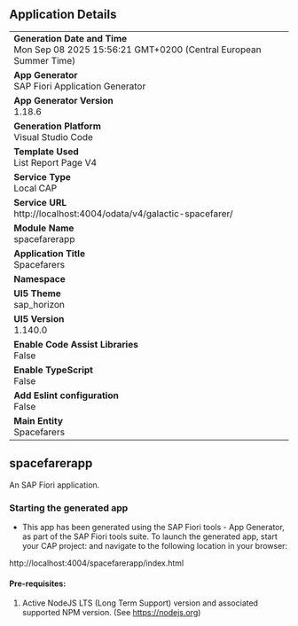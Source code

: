 ## Application Details
|               |
| ------------- |
|**Generation Date and Time**<br>Mon Sep 08 2025 15:56:21 GMT+0200 (Central European Summer Time)|
|**App Generator**<br>SAP Fiori Application Generator|
|**App Generator Version**<br>1.18.6|
|**Generation Platform**<br>Visual Studio Code|
|**Template Used**<br>List Report Page V4|
|**Service Type**<br>Local CAP|
|**Service URL**<br>http://localhost:4004/odata/v4/galactic-spacefarer/|
|**Module Name**<br>spacefarerapp|
|**Application Title**<br>Spacefarers|
|**Namespace**<br>|
|**UI5 Theme**<br>sap_horizon|
|**UI5 Version**<br>1.140.0|
|**Enable Code Assist Libraries**<br>False|
|**Enable TypeScript**<br>False|
|**Add Eslint configuration**<br>False|
|**Main Entity**<br>Spacefarers|

## spacefarerapp

An SAP Fiori application.

### Starting the generated app

-   This app has been generated using the SAP Fiori tools - App Generator, as part of the SAP Fiori tools suite.  To launch the generated app, start your CAP project:  and navigate to the following location in your browser:

http://localhost:4004/spacefarerapp/index.html

#### Pre-requisites:

1. Active NodeJS LTS (Long Term Support) version and associated supported NPM version.  (See https://nodejs.org)


